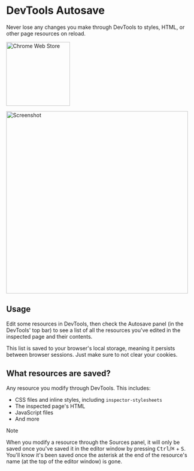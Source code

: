 # DevTools Autosave

Never lose any changes you make through DevTools to styles, HTML, or other page resources on reload.

<p><a href="https://chromewebstore.google.com/detail/hbgfbdihfijldihpbmeobpoejkgcdmic">
  <img width="170" alt="Chrome Web Store" src="https://github.com/user-attachments/assets/715eb938-b149-49d8-90c8-de876341a91d">
</a></p>

<img width="485" alt="Screenshot" src="https://github.com/user-attachments/assets/030be62e-9f8c-41e2-a2f9-3dbc59edb451" />

## Usage
Edit some resources in DevTools, then check the Autosave panel (in the DevTools' top bar) to see a list of all the resources you've edited in the inspected page and their contents.  

This list is saved to your browser's local storage, meaning it persists between browser sessions. Just make sure to not clear your cookies.

## What resources are saved?
Any resource you modify through DevTools. This includes:
- CSS files and inline styles, including `inspector-stylesheets`
- The inspected page's HTML
- JavaScript files
- And more

> [!NOTE]
> When you modify a resource through the Sources panel, it will only be saved once you've saved it in the editor window by pressing <kbd>Ctrl</kbd>/<kbd>⌘</kbd> + <kbd>S</kbd>.  
> You'll know it's been saved once the asterisk at the end of the resource's name (at the top of the editor window) is gone.
